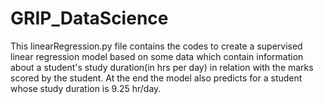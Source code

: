 # GRIP_DataScience
This linearRegression.py file contains the codes to create a supervised linear regression model based on some data which contain information about a student's study duration(in hrs per day) in relation with the marks scored by the student.  At the end the model also predicts for a student whose study duration is 9.25 hr/day.
